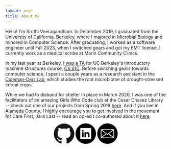 ```yaml
---
layout: page
title: About Me
---
```


Hello! I'm Sruthi Veeragandham. In December 2019, I graduated from the University of California, Berkeley, where I majored in Microbial Biology and minored in Computer Science. After graduating, I worked as a software engineer until Fall 2023, when I switched gears and got my EMT license. I currently work as a medical scribe at Marin Community Clinics. 

In my last year at Berkeley, [I was a TA](/teaching) for UC Berkeley's introductory machine structures course, [CS 61C](https://inst.eecs.berkeley.edu/~cs61c/fa19/). Before switching gears towards computer science, I spent a couple years as a research assistant in the [Coleman-Derr Lab](https://pgec.berkeley.edu/coleman-derr-lab-0), which studies the root microbiome of drought-stressed cereal crops.

While we had to disband for shelter in place in March 2020, I was one of the facilitators of an amazing Girls Who Code club at the Cesar Chavez Library -- check out one of our projects from Spring 2019 [here](https://gwc-ca9717.github.io). And if you live in Alameda County, I highly encourage you to get involved in the movement for Care First, Jails Last -- read an op-ed I co-authored about it [here](https://ellabakercenter.medium.com/during-mental-health-awareness-month-alameda-county-supervisors-have-an-opportunity-to-affirm-c0fe0b86377a).

<div align="center">
  <a href="https://github.com/sruthiveeragandham"><img src="github.png" width="64" style="display: inline-block"></a>
  <a href="https://www.linkedin.com/in/sruthi-veeragandham"><img src="linkedin.png" width="64" style="display: inline-block"></a>
  <a href="mailto:sruthiveeragandham@gmail.com"><img src="email.png" width="64" style="display: inline-block"></a>
</div>
